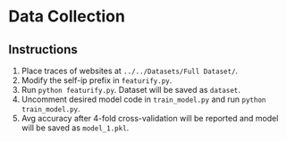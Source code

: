 # Data Collection

## Instructions

1. Place traces of websites at `../../Datasets/Full Dataset/`.
2. Modify the self-ip prefix in `featurify.py`.
3. Run `python featurify.py`. Dataset will be saved as `dataset`.
4. Uncomment desired model code in `train_model.py` and run `python train_model.py`. 
5. Avg accuracy after 4-fold cross-validation will be reported and model will be saved as `model_1.pkl`. 